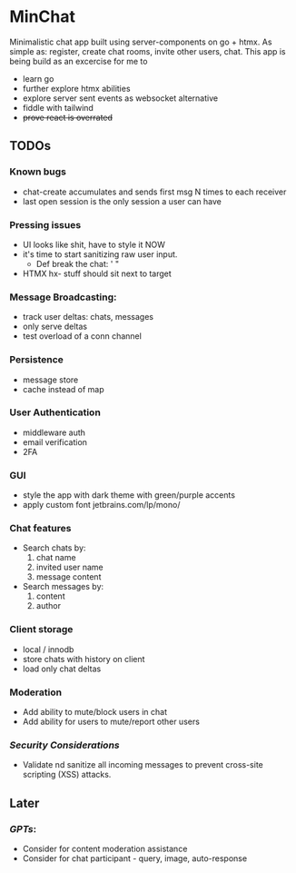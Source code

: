 # MinChat

Minimalistic chat app built using server-components on go + htmx.
As simple as: register, create chat rooms, invite other users, chat.
This app is being build as an excercise for me to 
- learn go
- further explore htmx abilities
- explore server sent events as websocket alternative
- fiddle with tailwind
- <s>prove react is overrated</s>

## TODOs

### Known bugs
* chat-create accumulates and sends first msg N times to each receiver
* last open session is the only session a user can have

### Pressing issues
* UI looks like shit, have to style it NOW
* it's time to start sanitizing raw user input.
    * Def break the chat: ' "
* HTMX hx- stuff should sit next to target

### Message Broadcasting: 
- track user deltas: chats, messages
- only serve deltas
- test overload of a conn channel

### Persistence
- message store
- cache instead of map

### User Authentication
- middleware auth
- email verification
- 2FA

### GUI
- style the app with dark theme with green/purple accents
- apply custom font jetbrains.com/lp/mono/

### Chat features
- Search chats by: 
    1. chat name
    2. invited user name
    3. message content
- Search messages by:
    1. content
    2. author

### Client storage
- local / innodb
- store chats with history on client
- load only chat deltas

### Moderation
- Add ability to mute/block users in chat
- Add ability for users to mute/report other users

### *Security Considerations*
- Validate nd sanitize all incoming messages to prevent cross-site scripting (XSS) attacks.

## Later

### *GPTs*:
- Consider for content moderation assistance
- Consider for chat participant - query, image, auto-response
